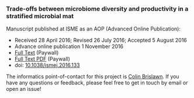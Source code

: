 ### Trade-offs between microbiome diversity and productivity in a stratified microbial mat

Manuscript published at ISME as an AOP (Advanced Online Publication):
 - Received 28 April 2016; Revised 26 July 2016; Accepted 5 August 2016
 - Advance online publication 1 November 2016
 - [Full Text](http://www.nature.com/ismej/journal/vaop/ncurrent/full/ismej2016133a.html) (Paywall)
 - [Full Text PDF](http://www.nature.com/ismej/journal/vaop/ncurrent/pdf/ismej2016133a.pdf) (Paywall)
 - doi: [10.1038/ismej.2016.133](10.1038/ismej.2016.133)

The informatics point-of-contact for this project is [Colin Brislawn](https://www.github.com/colinbrislawn).
If you have any questions or feedback, please feel free to get in touch by email or open an issue!
